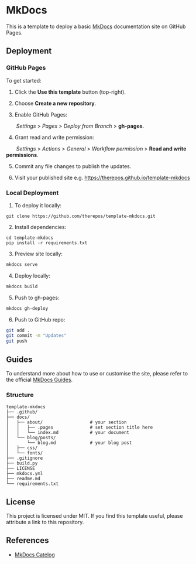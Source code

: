 # MkDocs
This is a template to deploy a basic [MkDocs](https://squidfunk.github.io/mkdocs-material/getting-started/) documentation site on GitHub Pages.  

## Deployment

### GitHub Pages
To get started:

1. Click the **Use this template** button (top-right).  

2. Choose **Create a new repository**.  

3. Enable GitHub Pages:  

&nbsp;&nbsp;&nbsp;&nbsp;&nbsp;&nbsp; _Settings_ > _Pages_ > _Deploy from Branch_ > **gh-pages**.  

4. Grant read and write permission:  

&nbsp;&nbsp;&nbsp;&nbsp;&nbsp;&nbsp; _Settings_ > _Actions_ > _General_ > _Workflow permission_ > **Read and write permissions**.

5. Commit any file changes to publish the updates.  

6. Visit your published site e.g. https://therepos.github.io/template-mkdocs  

### Local Deployment
1. To deploy it locally:  
```
git clone https://github.com/therepos/template-mkdocs.git
```

2. Install dependencies:
```
cd template-mkdocs
pip install -r requirements.txt
```

3. Preview site locally:
```bash
mkdocs serve
```

4. Deploy locally:
```bash
mkdocs build
```

5. Push to gh-pages:
```bash
mkdocs gh-deploy
```

6. Push to GitHub repo:
```bash
git add . 
git commit -m "Updates"
git push
```

## Guides

To understand more about how to use or customise the site, please refer to the official [MkDocs Guides](https://squidfunk.github.io/mkdocs-material/getting-started/). 

### Structure

```
template-mkdocs
├── .github/
├── docs/
│   ├── about/                  # your section
│   │   ├── .pages              # set section title here
│   │   └── index.md            # your document
│   └── blog/posts/
│       └── blog.md             # your blog post 
│   ├── css/
│   └── fonts/
├── .gitignore
├── build.py
├── LICENSE
├── mkdocs.yml
├── readme.md
└── requirements.txt
```

## License
This project is licensed under MIT. If you find this template useful, please attribute a link to this repository.

## References
- [MkDocs Catelog](https://github.com/mkdocs/catalog)
